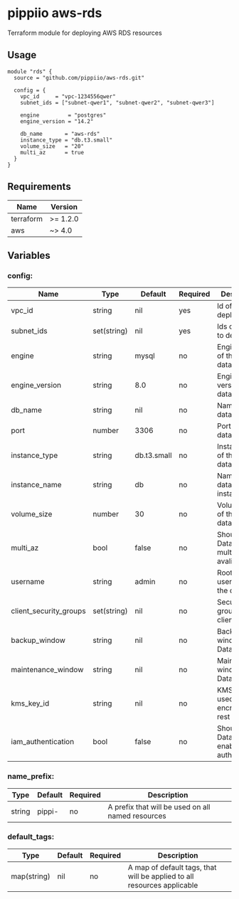 # pippiio aws-rds
Terraform module for deploying AWS RDS resources

## Usage
```hcl
module "rds" {
  source = "github.com/pippiio/aws-rds.git"

  config = {
    vpc_id     = "vpc-1234556qwer"
    subnet_ids = ["subnet-qwer1", "subnet-qwer2", "subnet-qwer3"]

    engine         = "postgres"
    engine_version = "14.2"

    db_name       = "aws-rds"
    instance_type = "db.t3.small"
    volume_size   = "20"
    multi_az      = true
  }
}
```

## Requirements
|Name     |Version |
|---------|--------|
|terraform|>= 1.2.0|
|aws      |~> 4.0  |


## Variables
### config:
|Name                  |Type       |Default            |Required|Description|
|----------------------|-----------|-------------------|--------|-----------|
|vpc_id                |string     |nil                |yes     |Id of VPC to deploy to|
|subnet_ids            |set(string)|nil                |yes     |Ids of subnets to deploy to|
|engine                |string     |mysql              |no      |Engine type of the database|
|engine_version        |string     |8.0                |no      |Engine version of the database|
|db_name               |string     |nil                |no      |Name of the database|
|port                  |number     |3306               |no      |Port of the database|
|instance_type         |string     |db.t3.small        |no      |Instance type of the database ec2|
|instance_name         |string     |db                 |no      |Name of the databse instance|
|volume_size           |number     |30                 |no      |Volume size of the database|
|multi_az              |bool       |false              |no      |Should the Database be multi zone avaliable|
|username              |string     |admin              |no      |Root username of the database|
|client_security_groups|set(string)|nil                |no      |Security group ID's for client|
|backup_window         |string     |nil                |no      |Backup window for Database|
|maintenance_window    |string     |nil                |no      |Maintaince window for Database|
|kms_key_id            |string     |nil                |no      |KMS key used for encryption at rest|
|iam_authentication    |bool       |false              |no      |Should the Database enable IAM authentication|

### name_prefix:
|Type        |Default|Required|Description|
|------------|-------|--------|-----------|
|string      |pippi- |no      |A prefix that will be used on all named resources|

### default_tags:
|Type        |Default|Required|Description|
|------------|-------|--------|-----------|
|map(string) |nil    |no      |A map of default tags, that will be applied to all resources applicable|
